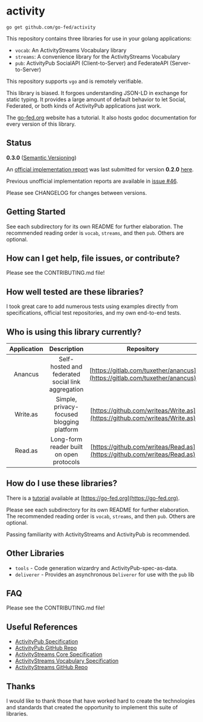 # activity

`go get github.com/go-fed/activity`

This repository contains three libraries for use in your golang applications:

* `vocab`: An ActivityStreams Vocabulary library
* `streams`: A convenience library for the ActivityStreams Vocabulary
* `pub`: ActivityPub SocialAPI (Client-to-Server) and FederateAPI
  (Server-to-Server)

This repository supports `vgo` and is remotely verifiable.

This library is biased. It forgoes understanding JSON-LD in exchange for static
typing. It provides a large amount of default behavior to let Social,
Federated, or both kinds of ActivityPub applications just work.

The [go-fed.org](https://go-fed.org) website has a tutorial. It also hosts godoc
documentation for every version of this library.

## Status

**0.3.0** ([Semantic Versioning](https://semver.org/))

An [official implementation report](https://activitypub.rocks/implementation-report/)
was last submitted for version **0.2.0** [here](https://github.com/w3c/activitypub/issues/318).

Previous unofficial implementation reports are available in [issue #46](https://github.com/go-fed/activity/issues/46).

Please see CHANGELOG for changes between versions.

## Getting Started

See each subdirectory for its own README for further elaboration. The
recommended reading order is `vocab`, `streams`, and then `pub`. Others are
optional.

## How can I get help, file issues, or contribute?

Please see the CONTRIBUTING.md file!

## How well tested are these libraries?

I took great care to add numerous tests using examples directly from
specifications, official test repositories, and my own end-to-end tests.

## Who is using this library currently?

| Application | Description                                       | Repository                                                                 | Point Of Contact                                                                                                    | Homepage                             |
|:-----------:|:-------------------------------------------------:|:--------------------------------------------------------------------------:|:-------------------------------------------------------------------------------------------------------------------:|:------------------------------------:|
| Anancus     | Self-hosted and federated social link aggregation | [https://gitlab.com/tuxether/anancus](https://gitlab.com/tuxether/anancus) | [@tuxether@floss.social](https://floss.social/@tuxether) or [tuxether@protonmail.ch](mailto:tuxether@protonmail.ch) | N/A                                  |
| Write.as    | Simple, privacy-focused blogging platform         | [https://github.com/writeas/Write.as](https://github.com/writeas/Write.as) | [@write_as@writing.exchange](https://writing.exchange/@write_as) or [hello@write.as](mailto:hello@write.as)         | [https://write.as](https://write.as) |
| Read.as     | Long-form reader built on open protocols | [https://github.com/writeas/Read.as](https://github.com/writeas/Read.as)            | [@write_as@writing.exchange](https://writing.exchange/@write_as) or [hello@write.as](mailto:hello@write.as)         | [https://read.as](https://read.as)   |

## How do I use these libraries?

There is a [tutorial](https://go-fed.org/tutorial) available at
[https://go-fed.org](https://go-fed.org).

Please see each subdirectory for its own README for further elaboration. The
recommended reading order is `vocab`, `streams`, and then `pub`. Others are
optional.

Passing familiarity with ActivityStreams and ActivityPub is recommended.

## Other Libraries

* `tools` - Code generation wizardry and ActivityPub-spec-as-data.
* `deliverer` - Provides an asynchronous `Deliverer` for use with the `pub` lib

## FAQ

Please see the CONTRIBUTING.md file!

## Useful References

* [ActivityPub Specification](https://www.w3.org/TR/activitypub)
* [ActivityPub GitHub Repo](https://github.com/w3c/activitypub)
* [ActivityStreams Core Specification](https://www.w3.org/TR/activitystreams-core)
* [ActivityStreams Vocabulary Specification](https://www.w3.org/TR/activitystreams-vocabulary)
* [ActivityStreams GitHub Repo](https://github.com/w3c/activitystreams)

## Thanks

I would like to thank those that have worked hard to create the technologies
and standards that created the opportunity to implement this suite of
libraries.
